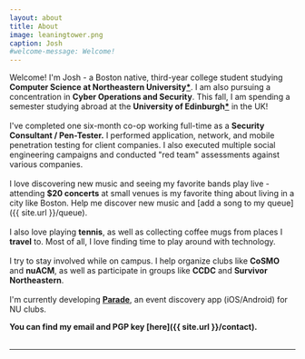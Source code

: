 ```yaml
---
layout: about
title: About
image: leaningtower.png
caption: Josh
#welcome-message: Welcome!
---
```


Welcome! I'm Josh - a Boston native, third-year college student studying **Computer Science at Northeastern University[*](http://www.ccs.neu.edu/home/joshua/)**.
I am also pursuing a concentration in **Cyber Operations and Security**. This fall, I am spending a semester studying abroad
at the **University of Edinburgh[*](https://homepages.inf.ed.ac.uk/s1883623/)** in the UK!
<br><br>
I've completed one six-month co-op working full-time as a **Security Consultant / Pen-Tester.** I performed application, network, and mobile penetration testing for client companies. I also executed multiple social engineering campaigns and conducted "red team" assessments against various companies.
<br><br>
I love discovering new music and seeing my favorite bands play live - attending
**$20 concerts** at small venues is my favorite thing about living in a city like Boston. Help me discover new music and [add a song to my queue]({{ site.url }}/queue).
<br><br>
I also love playing **tennis**, as well as collecting coffee mugs from places I **travel** to. Most of all, I love finding time to play around with technology.
<br><br>
I try to stay involved while on campus. I help organize clubs like **CoSMO** and **nuACM**, as well as participate in groups like **CCDC** and **Survivor Northeastern**.
<br><br>
I'm currently developing **[Parade](https://parade.events/)**, an event discovery app (iOS/Android) for NU clubs.

**You can find my email and PGP key [here]({{ site.url }}/contact).**
<br><br>

----------
